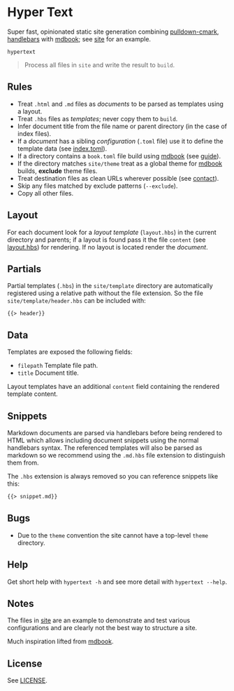 # Hyper Text

Super fast, opinionated static site generation combining [pulldown-cmark][], [handlebars][] with [mdbook][]; see [site](/site) for an example.

```
hypertext
```

> Process all files in `site` and write the result to `build`.

## Rules

* Treat `.html` and `.md` files as *documents* to be parsed as templates using a layout.
* Treat `.hbs` files as *templates*; never copy them to `build`.
* Infer document title from the file name or parent directory (in the case of index files).
* If a *document* has a sibling *configuration* (`.toml` file) use it to define the template data (see [index.toml](/site/index.toml)).
* If a directory contains a `book.toml` file build using [mdbook][] (see [guide](/site/guide)).
* If the directory matches `site/theme` treat as a global theme for [mdbook][] builds, **exclude** theme files.
* Treat destination files as clean URLs wherever possible (see [contact](/site/contact.html)).
* Skip any files matched by exclude patterns (`--exclude`).
* Copy all other files.

## Layout

For each document look for a *layout template* (`layout.hbs`) in the current directory and parents; if a layout is found pass it the file `content` (see [layout.hbs](/site/layout.hbs)) for rendering. If no layout is located render the *document*.

## Partials

Partial templates (`.hbs`)  in the `site/template` directory are automatically registered using a relative path without the file extension. So the file `site/template/header.hbs` can be included with:

```
{{> header}}
```

## Data

Templates are exposed the following fields:

* `filepath` Template file path.
* `title` Document title.

Layout templates have an additional `content` field containing the rendered template content.

## Snippets

Markdown documents are parsed via handlebars before being rendered to HTML which allows including document snippets using the normal handlebars syntax. The referenced templates will also be parsed as markdown so we recommend using the `.md.hbs` file extension to distinguish them from.

The `.hbs` extension is always removed so you can reference snippets like this:

```markdown
{{> snippet.md}}
```

## Bugs

* Due to the `theme` convention the site cannot have a top-level `theme` directory.

## Help

Get short help with `hypertext -h` and see more detail with `hypertext --help`.

## Notes

The files in [site](/site) are an example to demonstrate and test various configurations and are clearly not the best way to structure a site.

Much inspiration lifted from [mdbook][].

## License

See [LICENSE](/LICENSE).

[pulldown-cmark]: https://github.com/raphlinus/pulldown-cmark
[handlebars]: https://github.com/sunng87/handlebars-rust
[mdbook]: https://github.com/rust-lang/mdBook
